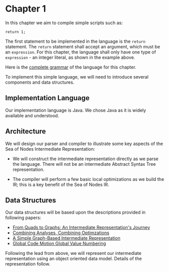 # Chapter 1

In this chapter we aim to compile simple scripts such as:

```
return 1;
```

The first statement to be implemented in the language is the `return` statement.
The `return` statement shall accept an argument, which must be an `expression`.
For this chapter, the language shall only have one type of `expression` - an integer literal, as
shown in the example above. 

Here is the [complete grammar](docs/01-grammar.md) of the language for this chapter. 

To implement this simple language, we will need to introduce several components and data
structures.

## Implementation Language

Our implementation language is Java. We chose Java as it is widely available and understood.

## Architecture

We will design our parser and compiler to illustrate some key aspects of the Sea of Nodes
Intermediate Representation: 

* We will construct the intermediate representation directly as we
parse the language. There will not be an intermediate Abstract Syntax Tree representation.

* The compiler will perform a few basic local optimizations as we build the
IR; this is a key benefit of the Sea of Nodes IR.

## Data Structures

Our data structures will be based upon the descriptions provided in following papers:

* [From Quads to Graphs: An Intermediate Representation's Journey](http://softlib.rice.edu/pub/CRPC-TRs/reports/CRPC-TR93366-S.pdf)
* [Combining Analyses, Combining Optimzations](https://scholarship.rice.edu/bitstream/handle/1911/96451/TR95-252.pdf)
* [A Simple Graph-Based Intermediate Representation](https://www.oracle.com/technetwork/java/javase/tech/c2-ir95-150110.pdf)
* [Global Code Motion Global Value Numbering](https://courses.cs.washington.edu/courses/cse501/06wi/reading/click-pldi95.pdf)

Following the lead from above, we will represent our intermediate representation using an object oriented data model. Details of the
representation follow.

